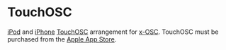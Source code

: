 TouchOSC
========

[iPod](http://www.apple.com/uk/ipod/) and [iPhone](http://www.apple.com/uk/ipad/) [TouchOSC](http://hexler.net/software/touchosc) arrangement for [x-OSC](http://www.x-io.co.uk/products/x-osc/).  TouchOSC must be purchased from the [Apple App Store](https://itunes.apple.com/app/touchosc/id288120394?mt=8).
